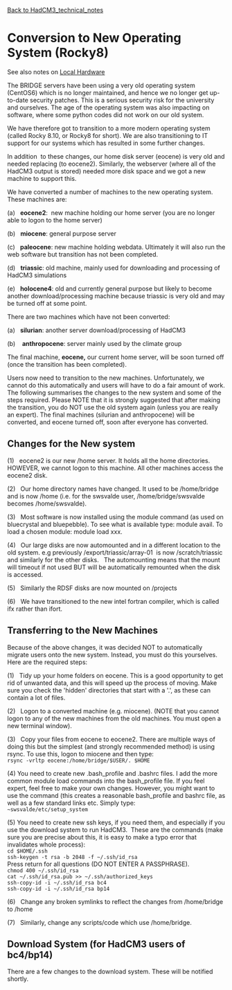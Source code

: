 [Back to HadCM3_technical_notes](HadCM3_technical_notes.md)

# Conversion to New Operating System (Rocky8)

See also notes on [Local Hardware](Local_hardware)

The BRIDGE servers have been using a very old operating system (CentOS6) which is no longer maintained, and hence we no longer get up-to-date security patches. This is a serious security risk for the university and ourselves. The age of the operating system was also impacting on software, where some python codes did not work on our old system.

We have therefore got to transition to a more modern operating system (called Rocky 8.10, or Rocky8 for short). We are also transitioning to IT support for our systems which has resulted in some further changes.

In addition  to these changes, our home disk server (eocene) is very old and needed replacing (to eocene2). Similarly, the webserver (where all of the HadCM3 output is stored) needed more disk space and we got a new machine to support this.

We have converted a number of machines to the new operating system. These machines are:

(a)   **eocene2**:  new machine holding our home server (you are no longer able to logon to the home server)

(b)   **miocene**: general purpose server

(c)   **paleocene**: new machine holding webdata. Ultimately it will also run the web software but transition has not been completed.

(d)   **triassic**: old machine, mainly used for downloading and processing of HadCM3 simulations

(e)   **holocene4**: old and currently general purpose but likely to become another download/processing machine because triassic is very old and may be turned off at some point.

There are two machines which have not been converted:

(a)   **silurian**: another server download/processing of HadCM3

(b)    **anthropocene**: server mainly used by the climate group

The final machine, **eocene,** our current home server, will be soon turned off (once the transition has been completed).

Users now need to transition to the new machines. Unfortunately, we cannot do this automatically and users will have to do a fair amount of work. The following summarises the changes to the new system and some of the steps required. Please NOTE that it is strongly suggested that after making the transition, you do NOT use the old system again (unless you are really an expert). The final machines (silurian and anthropocene) will be converted, and eocene turned off, soon after everyone has converted.

## Changes for the New system

(1)   eocene2 is our new /home server. It holds all the home directories. HOWEVER, we cannot logon to this machine. All other machines access the eocene2 disk.

(2)   Our home directory names have changed. It used to be /home/bridge and is now /home (i.e. for the swsvalde user, /home/bridge/swsvalde becomes /home/swsvalde).

(3)   Most software is now installed using the module command (as used on bluecrystal and bluepebble). To see what is available type: module avail. To load a chosen module: module load xxx.

(4)   Our large disks are now automounted and in a different location to the old system. e.g previously /export/triassic/array-01  is now /scratch/triassic and similarly for the other disks.   The automounting means that the mount will timeout if not used BUT will be automatically remounted when the disk is accessed.

(5)   Similarly the RDSF disks are now mounted on /projects

(6)   We have transitioned to the new intel fortran compiler, which is called ifx rather than ifort.


## Transferring to the New Machines

Because of the above changes, it was decided NOT to automatically migrate users onto the new system. Instead, you must do this yourselves. Here are the required steps:

(1)   Tidy up your home folders on eocene.  This is a good opportunity to get rid of unwanted data, and this will speed up the process of moving.  Make sure you check the 'hidden' directories that start with a '.', as these can contain a lot of files.

(2)   Logon to a converted machine (e.g. miocene). (NOTE that you cannot logon to any of the new machines from the old machines. You must open a new terminal window).

(3)   Copy your files from eocene to eocene2. There are multiple ways of doing this but the simplest (and strongly recommended method) is using rsync. To use this, logon to miocene and then type:  
`rsync -vrltp eocene:/home/bridge/$USER/. $HOME` 

(4)   You need to create new .bash_profile and .bashrc files. I add the more common module load commands into the bash_profile file. If you feel expert, feel free to make your own changes. However, you might want to use the command (this creates a reasonable bash_profile and bashrc file, as well as a few standard links etc. Simply type:  
`~swsvalde/etc/setup_system`

(5)   You need to create new ssh keys, if you need them, and especially if you use the download system to run HadCM3.  These are the commands (make sure you are precise about this, it is easy to make a typo error that invalidates whole process):  
`cd $HOME/.ssh`  
`ssh-keygen -t rsa -b 2048 -f ~/.ssh/id_rsa`  
Press return for all questions (DO NOT ENTER A PASSPHRASE).  
`chmod 400 ~/.ssh/id_rsa`  
`cat ~/.ssh/id_rsa.pub >> ~/.ssh/authorized_keys`  
`ssh-copy-id -i ~/.ssh/id_rsa bc4`  
`ssh-copy-id -i ~/.ssh/id_rsa bp14`

(6)   Change any broken symlinks to reflect the changes from /home/bridge to /home

(7)   Similarly, change any scripts/code which use /home/bridge.

## Download System (for HadCM3 users of bc4/bp14)

There are a few changes to the download system. These will be notified shortly.

